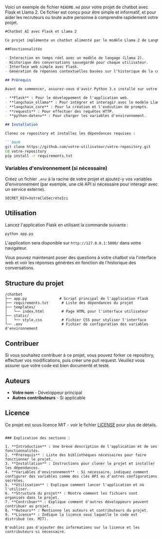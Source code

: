 Voici un exemple de fichier `README.md` pour votre projet de chatbot avec Flask et Llama 2. Ce fichier est conçu pour être simple et informatif, et pour aider les recruteurs ou toute autre personne à comprendre rapidement votre projet.

```markdown
#Chatbot AI avec Flask et Llama 2

Ce projet implémente un chatbot alimenté par le modèle Llama 2 de LangChain, accessible via une interface web construite avec Flask. Le chatbot peut répondre à des questions basées sur l'historique de la conversation, offrant ainsi une expérience interactive avec un modèle de langage avancé.

##Fonctionnalités

- Interaction en temps réel avec un modèle de langage (Llama 2).
- Historique des conversations sauvegardé pour chaque utilisateur.
- Interface web simple avec Flask.
- Génération de réponses contextuelles basées sur l'historique de la conversation.

## Prérequis

Avant de commencer, assurez-vous d'avoir Python 3.x installé sur votre machine. Vous devrez également installer les bibliothèques suivantes :

- **Flask** : Pour le développement de l'application web.
- **langchain_ollama** : Pour intégrer et interagir avec le modèle Llama 2.
- **langchain_core** : Pour la création et l'exécution de prompts.
- **requests** : Pour effectuer des requêtes HTTP.
- **python-dotenv** : Pour charger les variables d'environnement.

## Installation

Clonez ce repository et installez les dépendances requises :

```bash
git clone https://github.com/votre-utilisateur/votre-repository.git
cd votre-repository
pip install -r requirements.txt
```

### Variables d'environnement (si nécessaire)

Créez un fichier `.env` à la racine de votre projet et ajoutez-y vos variables d'environnement (par exemple, une clé API si nécessaire pour interagir avec un service externe).

```
SECRET_KEY=VotreCléSecrèteIci
```

## Utilisation

Lancez l'application Flask en utilisant la commande suivante :

```bash
python app.py
```

L'application sera disponible sur `http://127.0.0.1:5000/` dans votre navigateur.

Vous pouvez maintenant poser des questions à votre chatbot via l'interface web et voir les réponses générées en fonction de l'historique des conversations.

## Structure du projet

```
/chatbot
├── app.py               # Script principal de l'application Flask
├── requirements.txt      # Liste des dépendances du projet
├── templates/
│   └── index.html        # Page HTML pour l'interface utilisateur
├── static/
│   └── style.css         # Fichier CSS pour styliser l'interface
└── .env                  # Fichier de configuration des variables d'environnement
```

## Contribuer

Si vous souhaitez contribuer à ce projet, vous pouvez forker ce repository, effectuer vos modifications, puis créer une pull request. Veuillez vous assurer que votre code est bien documenté et testé.

## Auteurs

- **Votre nom** - Développeur principal
- **Autres contributeurs** - Si applicable

## Licence

Ce projet est sous licence MIT - voir le fichier [LICENSE](LICENSE) pour plus de détails.

```

### Explication des sections :

1. **Introduction** : Une brève description de l'application et de ses fonctionnalités.
2. **Prérequis** : Liste des bibliothèques nécessaires pour faire fonctionner le projet.
3. **Installation** : Instructions pour cloner le projet et installer les dépendances.
4. **Variables d'environnement** : Si nécessaire, indiquez comment configurer des variables comme des clés API ou d'autres configurations secrètes.
5. **Utilisation** : Explique comment lancer l'application et où l'utiliser.
6. **Structure du projet** : Montre comment les fichiers sont organisés dans le projet.
7. **Contribuer** : Explique comment d'autres développeurs peuvent contribuer au projet.
8. **Auteurs** : Mentionne les auteurs et contributeurs du projet.
9. **Licence** : Indique la licence sous laquelle le code est distribué (ex. MIT).

N'oubliez pas d'ajouter des informations sur la licence et les contributeurs si nécessaire.
